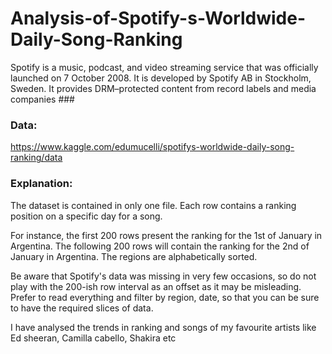 # Analysis-of-Spotify-s-Worldwide-Daily-Song-Ranking

Spotify is a music, podcast, and video streaming service that was officially launched on 7 October 2008. It is developed by Spotify AB in Stockholm, Sweden. It provides DRM–protected content from record labels and media companies ###

### Data: 

https://www.kaggle.com/edumucelli/spotifys-worldwide-daily-song-ranking/data

### Explanation:

The dataset is contained in only one file. Each row contains a ranking position on a specific day for a song.

For instance, the first 200 rows present the ranking for the 1st of January in Argentina. The following 200 rows will contain the ranking for the 2nd of January in Argentina. The regions are alphabetically sorted.

Be aware that Spotify's data was missing in very few occasions, so do not play with the 200-ish row interval as an offset as it may be misleading. Prefer to read everything and filter by region, date, so that you can be sure to have the required slices of data.

I have analysed the trends in ranking and songs of my favourite artists like Ed sheeran, Camilla cabello, Shakira etc

